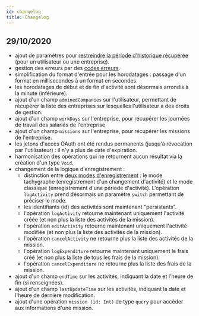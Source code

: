 ```yaml
---
id: changelog
title: Changelog
---
```


## 29/10/2020

- ajout de paramètres pour [restreindre la période d'historique récupérée](read-activities.md#choix-de-la-période-dhistorique-récupérée) (pour un utilisateur ou une entreprise).
- gestion des erreurs par des [codes erreurs](errors.md).
- simplification du format d'entrée pour les horodatages : passage d'un format en millisecondes à un format en secondes.
- les horodatages de début et de fin d'activité sont désormais arrondis à la minute (inférieure).
- ajout d'un champ `adminedCompanies` sur l'utilisateur, permettant de récupérer la liste des entreprises sur lesquelles l'utilisateur a des droits de gestion.
- ajout d'un champ `workDays` sur l'entreprise, pour récupérer les journées de travail des salariés de l'entreprise
- ajout d'un champ `missions` sur l'entreprise, pour récupérer les missions de l'entreprise.
- les jetons d'accès OAuth ont été rendus permanents (jusqu'à révocation par l'utilisateur) : il n'y a plus de date d'expiration.
- harmonisation des opérations qui ne retournent aucun résultat via la création d'un type `Void`.
- changement de la logique d'enregistrement :
  - distinction entre [deux modes d'enregistrement](push-activity.md#enregistrement-dune-activité) : le mode tachygraphe (enregistrement d'un changement d'activité) et le mode classique (enregistrement d'une période d'activité). L'opération `logActivity` prend désormais un paramètre `switch` permettant de préciser le mode.
  - les identifiants (id) des activités sont maintenant "persistants".
  - l'opération `logActivity` retourne maintenant uniquement l'activité créée (et non plus la liste des activités de la mission).
  - l'opération `editActivity` retourne maintenant uniquement l'activité modifiée (et non plus la liste des activités de la mission).
  - l'opération `cancelActivity` ne retourne plus la liste des activités de la mission.
  - l'opération `logExpenditure` retourne maintenant uniquement le frais créé (et non plus la liste de tous les frais de la mission).
  - l'opération `cancelExpenditure` ne retourne plus la liste des frais de la mission.
- ajout d'un champ `endTime` sur les activités, indiquant la date et l'heure de fin (si renseignées).
- ajout d'un champ `lastUpdateTime` sur les activités, indiquant la date et l'heure de dernière modification.
- ajout d'une opération `mission (id: Int)` de type `query` pour accéder aux informations d'une mission.
